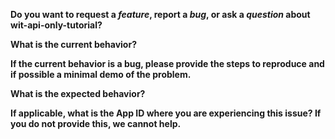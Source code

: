 **Do you want to request a *feature*, report a *bug*, or ask a *question* about wit-api-only-tutorial?**

**What is the current behavior?**

**If the current behavior is a bug, please provide the steps to reproduce and if possible a minimal demo of the problem.**

**What is the expected behavior?**

**If applicable, what is the App ID where you are experiencing this issue? If you do not provide this, we cannot help.**
